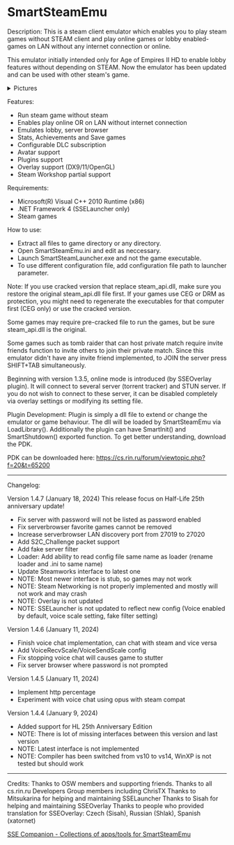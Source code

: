 # SmartSteamEmu
Description:
This is a steam client emulator which enables you to play steam games without STEAM client and play online games or lobby enabled-games on LAN without any internet connection or online.

This emulator initially intended only for Age of Empires II HD to enable lobby features without depending on STEAM. Now the emulator has been updated and can be used with other steam's game.

<details>
<summary>Pictures</summary>
  
  ![image](https://github.com/user-attachments/assets/d31c5fd3-9bc2-4aa1-a1b4-d77022f78d17)
  ![image](https://github.com/user-attachments/assets/dfa126b2-89f6-4e5d-bf39-742087684dee)
  ![image](https://github.com/user-attachments/assets/aea85de9-f7cb-4faa-ad53-0d3ddbe0a238)
  
</details>


Features:
- Run steam game without steam
- Enables play online OR on LAN without internet connection
- Emulates lobby, server browser
- Stats, Achievements and Save games
- Configurable DLC subscription
- Avatar support
- Plugins support
- Overlay support (DX9/11/OpenGL)
- Steam Workshop partial support

Requirements:
- Microsoft(R) Visual C++ 2010 Runtime (x86)
- .NET Framework 4 (SSELauncher only)
- Steam games

How to use:
- Extract all files to game directory or any directory.
- Open SmartSteamEmu.ini and edit as neccessary.
- Launch SmartSteamLauncher.exe and not the game executable.
- To use different configuration file, add configuration file path
to launcher parameter.

Note:
If you use cracked version that replace steam_api.dll, make sure you restore the original steam_api.dll file first. If your games use CEG or DRM as protection, you might need to regenerate the executables for that computer first (CEG only) or use the cracked version.

Some games may require pre-cracked file to run the games, but be sure steam_api.dll is the original.

Some games such as tomb raider that can host private match require invite friends function to invite others to join their private match. Since this emulator didn't have any invite friend implemented, to JOIN the server press SHIFT+TAB simultaneously.

Beginning with version 1.3.5, online mode is introduced (by SSEOverlay plugin). It will connect to several server (torrent tracker) and STUN server. If you do not wish to connect to these server, it can be disabled completely via overlay settings or modifying its setting file.

Plugin Development:
Plugin is simply a dll file to extend or change the emulator or game behaviour. The dll will be loaded by SmartSteamEmu via LoadLibrary(). Additionally the plugin can have SmartInit() and SmartShutdown() exported function. To get better understanding, download the PDK.

PDK can be downloaded here: https://cs.rin.ru/forum/viewtopic.php?f=20&t=65200
***************************************************************

Changelog:

Version 1.4.7 (January 18, 2024)
This release focus on Half-Life 25th anniversary update!
- Fix server with password will not be listed as password enabled
- Fix serverbrowser favorite games cannot be removed
- Increase serverbrowser LAN discovery port from 27019 to 27020
- Add S2C_Challenge packet support
- Add fake server filter
- Loader: Add ability to read config file same name as loader (rename loader and .ini to same name)
- Update Steamworks interface to latest one
- NOTE: Most newer interface is stub, so games may not work
- NOTE: Steam Networking is not properly implemented and mostly will not work and may crash
- NOTE: Overlay is not updated
- NOTE: SSELauncher is not updated to reflect new config (Voice enabled by default, voice scale setting, fake filter setting)


Version 1.4.6 (January 11, 2024)
- Finish voice chat implementation, can chat with steam and vice versa
- Add VoiceRecvScale/VoiceSendScale config
- Fix stopping voice chat will causes game to stutter
- Fix server browser where password is not prompted

Version 1.4.5 (January 11, 2024)
- Implement http percentage
- Experiment with voice chat using opus with steam compat

Version 1.4.4 (January 9, 2024)
- Added support for HL 25th Anniversary Edition
- NOTE: There is lot of missing interfaces between this version and last version
- NOTE: Latest interface is not implemented
- NOTE: Compiler has been switched from vs10 to vs14, WinXP is not tested but should work

***************************************************************

Credits:
Thanks to OSW members and supporting friends.
Thanks to all cs.rin.ru Developers Group members including ChrisTX
Thanks to Mitsukarina for helping and maintaining SSELauncher
Thanks to Sisah for helping and maintaining SSEOverlay
Thanks to people who provided translation for SSEOverlay: Czech (Sisah), Russian (Shlak), Spanish (xatornet)

[SSE Companion - Collections of apps/tools for SmartSteamEmu](https://cs.rin.ru/forum/viewtopic.php?f=10&t=67795)
